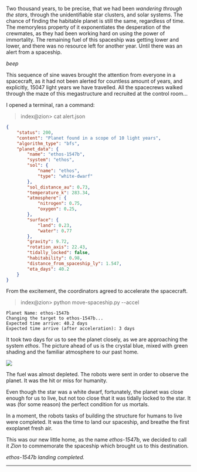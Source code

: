Two thousand years, to be precise, that we had been *wandering through the stars*, through the unidentifiable star clusters, and solar systems. The chance of finding the habitable planet is still the same, regardless of time. The memoryless property of it exponentiates the desperation of the crewmates, as they had been working hard on using the power of immortality. The remaining fuel of this spaceship was getting lower and lower, and there was no resource left for another year. Until there was an alert from a spaceship.

*beep*

This sequence of sine waves brought the attention from everyone in a spacecraft, as it had not been alerted for countless amount of years, and explicitly, 15047 light years we have travelled. All the spacecrews walked through the maze of this megastructure and recruited at the control room...

I opened a terminal, ran a command:

> index@zion\> cat alert.json

```json
{
    "status": 200,
    "content": "Planet found in a scope of 10 light years",
    "algorithm_type": "bfs",
    "planet_data": {
        "name": "ethos-1547b",
        "system": "ethos",
        "sol": {
            "name": "ethos",
            "type": "white-dwarf"
        },
        "sol_distance_au": 0.73,
        "temperature_k": 283.34,
        "atmosphere": {
            "nitrogen": 0.75,
            "oxygen": 0.25,
        },
        "surface": {
            "land": 0.23,
            "water": 0.77
        },
        "gravity": 9.72,
        "rotation_axis": 22.43,
        "tidally_locked": false,
        "habitability": 0.98,
        "distance_from_spaceship_ly": 1.547,
        "eta_days": 40.2
    }
}
```

From the excitement, the coordinators agreed to accelerate the spacecraft.

> index@zion\> python move-spaceship.py --accel

```
Planet Name: ethos-1547b
Changing the target to ethos-1547b...
Expected time arrive: 40.2 days
Expected time arrive (after acceleration): 3 days
```

It took two days for us to see the planet closely, as we are approaching the system *ethos*. The picture ahead of us is the crystal blue, mixed with green shading and the familiar atmosphere to our past home.

![](https://cdn.discordapp.com/attachments/512920101423415306/1057987315479351406/image.png)

The fuel was almost depleted. The robots were sent in order to observe the planet. It was the hit or miss for humanity.

Even though the star was a white dwarf, fortunately, the planet was close enough for us to live, but not too close that it was tidally locked to the star. It was (for some reason) the perfect condition for us mortals.

In a moment, the robots tasks of building the structure for humans to live were completed. It was the time to land our spaceship, and breathe the first exoplanet fresh air.

This was our new little home, as the name *ethos-1547b*, we decided to call it *Zion* to commemorate the spaceship which brought us to this destination.

*ethos-1547b landing completed.*

---
